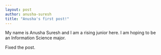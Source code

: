 ```yaml
--- 
layout: post
author: anusha-suresh
title: "Anusha's first post!"
---
```

My name is Anusha Suresh and I am a rising junior here. I am hoping to be an Information Science major. 

Fixed the post.
